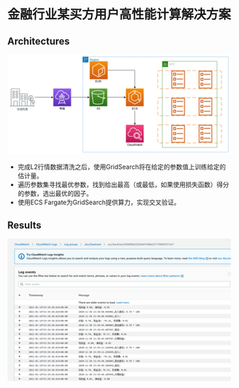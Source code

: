 # 金融行业某买方用户高性能计算解决方案

## Architectures

![](assets/arch.png)

* 完成L2行情数据清洗之后，使用GridSearch将在给定的参数值上训练给定的估计量。
* 遍历参数集寻找最优参数，找到给出最高（或最低，如果使用损失函数）得分的参数，选出最优的因子。
* 使用ECS Fargate为GridSearch提供算力，实现交叉验证。

## Results

![route](assets/results.png)

